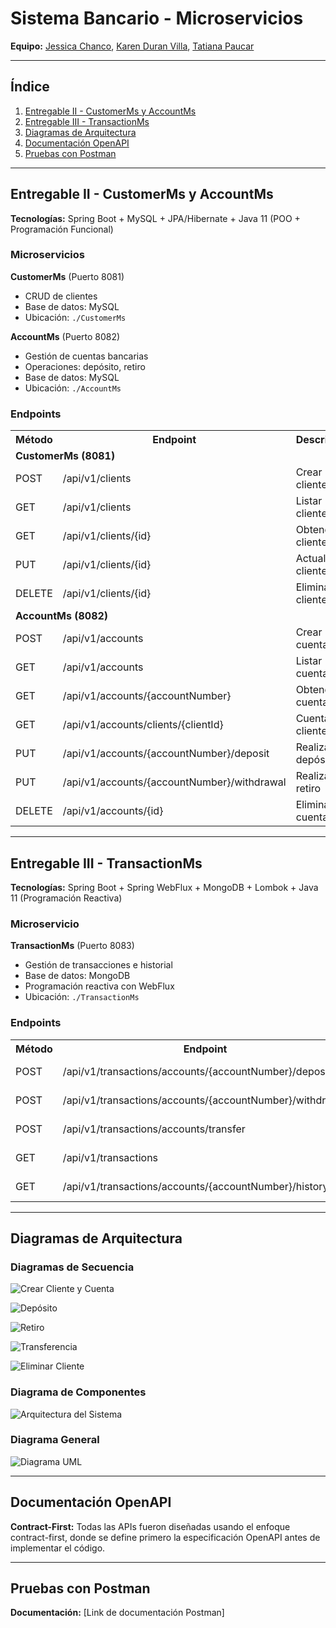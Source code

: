 # Sistema Bancario - Microservicios

**Equipo:** [Jessica Chanco](https://github.com/qujessicax), [Karen Duran Villa](https://github.com/karenmelisa), [Tatiana Paucar](https://github.com/TMedalith)

---

## Índice

1. [Entregable II - CustomerMs y AccountMs](#entregable-ii---customerms-y-accountms)
2. [Entregable III - TransactionMs](#entregable-iii---transactionms)
3. [Diagramas de Arquitectura](#diagramas-de-arquitectura)
4. [Documentación OpenAPI](#documentación-openapi)
5. [Pruebas con Postman](#pruebas-con-postman)

---

## Entregable II - CustomerMs y AccountMs

**Tecnologías:** Spring Boot + MySQL + JPA/Hibernate + Java 11 (POO + Programación Funcional)

### Microservicios

**CustomerMs** (Puerto 8081)
- CRUD de clientes
- Base de datos: MySQL
- Ubicación: `./CustomerMs`

**AccountMs** (Puerto 8082)
- Gestión de cuentas bancarias
- Operaciones: depósito, retiro
- Base de datos: MySQL
- Ubicación: `./AccountMs`

### Endpoints

<table>
<tr>
<th>Método</th>
<th>Endpoint</th>
<th>Descripción</th>
</tr>
<tr>
<td colspan="3"><strong>CustomerMs (8081)</strong></td>
</tr>
<tr>
<td>POST</td>
<td>/api/v1/clients</td>
<td>Crear cliente</td>
</tr>
<tr>
<td>GET</td>
<td>/api/v1/clients</td>
<td>Listar clientes</td>
</tr>
<tr>
<td>GET</td>
<td>/api/v1/clients/{id}</td>
<td>Obtener cliente</td>
</tr>
<tr>
<td>PUT</td>
<td>/api/v1/clients/{id}</td>
<td>Actualizar cliente</td>
</tr>
<tr>
<td>DELETE</td>
<td>/api/v1/clients/{id}</td>
<td>Eliminar cliente</td>
</tr>
<tr>
<td colspan="3"><strong>AccountMs (8082)</strong></td>
</tr>
<tr>
<td>POST</td>
<td>/api/v1/accounts</td>
<td>Crear cuenta</td>
</tr>
<tr>
<td>GET</td>
<td>/api/v1/accounts</td>
<td>Listar cuentas</td>
</tr>
<tr>
<td>GET</td>
<td>/api/v1/accounts/{accountNumber}</td>
<td>Obtener cuenta</td>
</tr>
<tr>
<td>GET</td>
<td>/api/v1/accounts/clients/{clientId}</td>
<td>Cuentas por cliente</td>
</tr>
<tr>
<td>PUT</td>
<td>/api/v1/accounts/{accountNumber}/deposit</td>
<td>Realizar depósito</td>
</tr>
<tr>
<td>PUT</td>
<td>/api/v1/accounts/{accountNumber}/withdrawal</td>
<td>Realizar retiro</td>
</tr>
<tr>
<td>DELETE</td>
<td>/api/v1/accounts/{id}</td>
<td>Eliminar cuenta</td>
</tr>
</table>

---

## Entregable III - TransactionMs

**Tecnologías:** Spring Boot + Spring WebFlux + MongoDB + Lombok + Java 11 (Programación Reactiva)

### Microservicio

**TransactionMs** (Puerto 8083)
- Gestión de transacciones e historial
- Base de datos: MongoDB
- Programación reactiva con WebFlux
- Ubicación: `./TransactionMs`

### Endpoints

<table>
<tr>
<th>Método</th>
<th>Endpoint</th>
<th>Descripción</th>
</tr>
<tr>
<td>POST</td>
<td>/api/v1/transactions/accounts/{accountNumber}/deposit</td>
<td>Registrar depósito</td>
</tr>
<tr>
<td>POST</td>
<td>/api/v1/transactions/accounts/{accountNumber}/withdrawal</td>
<td>Registrar retiro</td>
</tr>
<tr>
<td>POST</td>
<td>/api/v1/transactions/accounts/transfer</td>
<td>Registrar transferencia</td>
</tr>
<tr>
<td>GET</td>
<td>/api/v1/transactions</td>
<td>Todas las transacciones</td>
</tr>
<tr>
<td>GET</td>
<td>/api/v1/transactions/accounts/{accountNumber}/history</td>
<td>Historial por cuenta</td>
</tr>
</table>

---

## Diagramas de Arquitectura

### Diagramas de Secuencia
![Crear Cliente y Cuenta](./uml/flujo_crear_cliente_y_cuenta.png)

![Depósito](./uml/flujo_deposito.png)

![Retiro](./uml/flujo_retiro.png)

![Transferencia](./uml/flujo_transferencia.png)

![Eliminar Cliente](./uml/flujo_eliminar_cliente.png)

### Diagrama de Componentes
![Arquitectura del Sistema](./uml/componentes.jpg)

### Diagrama General
![Diagrama UML](./uml/uml.png)

---

## Documentación OpenAPI

**Contract-First:** Todas las APIs fueron diseñadas usando el enfoque contract-first, donde se define primero la especificación OpenAPI antes de implementar el código.

---

## Pruebas con Postman

**Documentación:** [Link de documentación Postman]